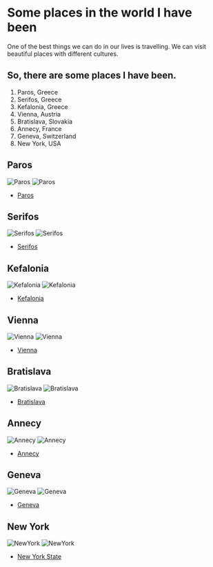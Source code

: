 # Some places in the world I have been

One of the best things we can do in our lives is travelling. We can visit beautiful places with different cultures.

## So, there are some places I have been.

1. Paros, Greece
1. Serifos, Greece
1. Kefalonia, Greece
1. Vienna, Austria
1. Bratislava, Slovakia
1. Annecy, France
1. Geneva, Switzerland
1. New York, USA


## Paros

![Paros](https://cdn.theculturetrip.com/images/56-3994774-naousa-beach-2-.jpg)
![Paros](https://www.telegraph.co.uk/content/dam/Travel/Destinations/Europe/Greece/P%C3%A1ros/Paros---Nightlife---Naoussa-town-xlarge.jpg)

* [Paros](https://www.greeka.com/cyclades/paros/)

## Serifos

![Serifos](https://www.greeka.com/photos/cyclades/serifos/hero/serifos-island-1920.jpg)
![Serifos](https://www.telegraph.co.uk/content/dam/Travel/Destinations/Europe/Greece/Cyclades/Cyclades-serifos-island-xlarge.jpg)

* [Serifos](https://www.greeka.com/cyclades/serifos/)

## Kefalonia

![Kefalonia](http://en.protothema.gr/wp-content/uploads/2015/05/KEF2.jpg)
![Kefalonia](http://www.greece-is.com/wp-content/uploads/2018/04/KEFALONIA_PeriklesMerakos.jpg)

* [Kefalonia](https://www.greeka.com/ionian/kefalonia/)

## Vienna

![Vienna](https://i.ytimg.com/vi/tty8uaHb-cQ/maxresdefault.jpg)
![Vienna](https://i.ytimg.com/vi/uJQhr761xj4/maxresdefault.jpg)

* [Vienna](https://www.tripadvisor.com/Tourism-g190454-Vienna-Vacations.html)

## Bratislava

![Bratislava](http://sacr3-files.s3-website-eu-west-1.amazonaws.com/_processed_/csm_Viano%25C4%258Dn%25C3%25A9%2520trhy%2520Bratislava%2520010%2520%25283%2529_3892f9bb96.jpg)
![Bratislava](https://thumbs.dreamstime.com/b/bratislava-castle-cathedral-12487510.jpg)

* [Bratislava](https://www.visitbratislava.com/)

## Annecy
![Annecy](https://i.ytimg.com/vi/bjFYnuFfG9k/maxresdefault.jpg)
![Annecy](https://files.tripstodiscover.com/files/2014/07/Annecy-France.jpg)

* [Annecy](https://www.tripadvisor.com/Tourism-g187260-Annecy_Haute_Savoie_Auvergne_Rhone_Alpes-Vacations.html)

## Geneva

![Geneva](https://www.roadaffair.com/wp-content/uploads/2017/10/aerial-view-geneva-switzerland-shutterstock_418408996.jpg)
![Geneva](https://www.magicswitzerland.com/wp-content/uploads/2017/06/geneva-summer.jpg)

* [Geneva](https://www.geneve.com/)

## New York

![NewYork](https://s3.amazonaws.com/cdn.matadornetwork.com/blogs/1/2011/05/New-York-City-skyline-cityscape-destinations-1200x900.jpg)
![NewYork](https://images.fineartamerica.com/images/artworkimages/mediumlarge/1/new-york-independence-day-fireworks-michael-lee.jpg)

* [New York State](https://www.ny.gov/)
